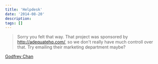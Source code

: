 ```yaml
---
title: 'Helpdesk'
date: '2014-08-20'
description:
tags: []
---
```


> Sorry you felt that way. That project was sponsored by http://adequatehq.com/, so we don't really have much controll over that. Try emailing their marketing department maybe?

[Godfrey Chan](https://news.ycombinator.com/item?id=8201159)
